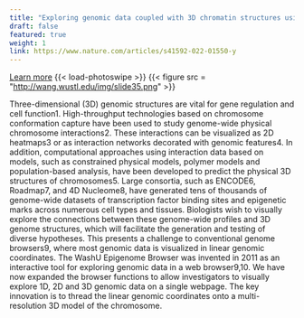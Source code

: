 ```yaml
---
title: "Exploring genomic data coupled with 3D chromatin structures using the WashU Epigenome Browser"
draft: false
featured: true
weight: 1
link: https://www.nature.com/articles/s41592-022-01550-y
---
```

[Learn more](https://www.nature.com/articles/s41592-022-01550-y)
{{< load-photoswipe >}}
{{< figure src = "http://wang.wustl.edu/img/slide35.png" >}}

Three-dimensional (3D) genomic structures are vital for gene regulation and cell function1. High-throughput technologies based on chromosome conformation capture have been used to study genome-wide physical chromosome interactions2. These interactions can be visualized as 2D heatmaps3 or as interaction networks decorated with genomic features4. In addition, computational approaches using interaction data based on models, such as constrained physical models, polymer models and population-based analysis, have been developed to predict the physical 3D structures of chromosomes5. Large consortia, such as ENCODE6, Roadmap7, and 4D Nucleome8, have generated tens of thousands of genome-wide datasets of transcription factor binding sites and epigenetic marks across numerous cell types and tissues. Biologists wish to visually explore the connections between these genome-wide profiles and 3D genome structures, which will facilitate the generation and testing of diverse hypotheses. This presents a challenge to conventional genome browsers9, where most genomic data is visualized in linear genomic coordinates. The WashU Epigenome Browser was invented in 2011 as an interactive tool for exploring genomic data in a web browser9,10. We have now expanded the browser functions to allow investigators to visually explore 1D, 2D and 3D genomic data on a single webpage. The key innovation is to thread the linear genomic coordinates onto a multi-resolution 3D model of the chromosome.


